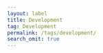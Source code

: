 ```yaml
---
layout: label
title: Development
tag: Development
permalink: /tags/development/
search_omit: true
---
```


